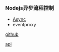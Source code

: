### Nodejs异步流程控制

+ [Async](http://blog.fens.me/nodejs-async/)
+ eventproxy

[github](https://github.com/JacksonTian/eventproxy)
  
[api](http://eventproxy.html5ify.com/api.html)
